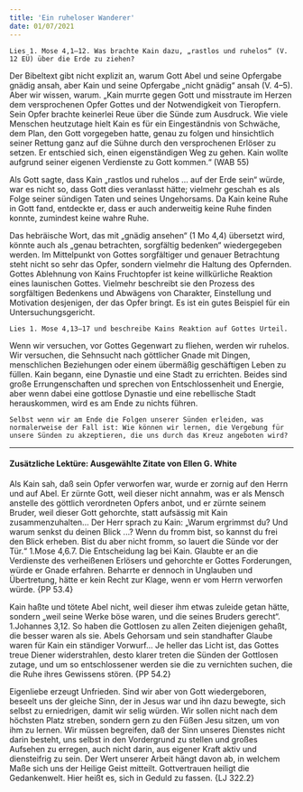 ```yaml
---
title: 'Ein ruheloser Wanderer'
date: 01/07/2021
---
```


`Lies 1. Mose 4,1–12. Was brachte Kain dazu, „rastlos und ruhelos“ (V. 12 EÜ) über die Erde zu ziehen?`

Der Bibeltext gibt nicht explizit an, warum Gott Abel und seine Opfergabe gnädig ansah, aber Kain und seine Opfergabe „nicht gnädig“ ansah (V. 4–5). Aber wir wissen, warum. „Kain murrte gegen Gott und misstraute im Herzen dem versprochenen Opfer Gottes und der Notwendigkeit von Tieropfern. Sein Opfer brachte keinerlei Reue über die Sünde zum Ausdruck. Wie viele Menschen heutzutage hielt Kain es für ein Eingeständnis von Schwäche, dem Plan, den Gott vorgegeben hatte, genau zu folgen und hinsichtlich seiner Rettung ganz auf die Sühne durch den versprochenen Erlöser zu setzen. Er entschied sich, einen eigenständigen Weg zu gehen. Kain wollte aufgrund seiner eigenen Verdienste zu Gott kommen.“ (WAB 55)

Als Gott sagte, dass Kain „rastlos und ruhelos … auf der Erde sein“ würde, war es nicht so, dass Gott dies veranlasst hätte; vielmehr geschah es als Folge seiner sündigen Taten und seines Ungehorsams. Da Kain keine Ruhe in Gott fand, entdeckte er, dass er auch anderweitig keine Ruhe finden konnte, zumindest keine wahre Ruhe.

Das hebräische Wort, das mit „gnädig ansehen“ (1 Mo 4,4) übersetzt wird, könnte auch als „genau betrachten, sorgfältig bedenken“ wiedergegeben werden. Im Mittelpunkt von Gottes sorgfältiger und genauer Betrachtung steht nicht so sehr das Opfer, sondern vielmehr die Haltung des Opfernden. Gottes Ablehnung von Kains Fruchtopfer ist keine willkürliche Reaktion eines launischen Gottes. Vielmehr beschreibt sie den Prozess des sorgfältigen Bedenkens und Abwägens von Charakter, Einstellung und Motivation desjenigen, der das Opfer bringt. Es ist ein gutes Beispiel für ein Untersuchungsgericht.

`Lies 1. Mose 4,13–17 und beschreibe Kains Reaktion auf Gottes Urteil.`

Wenn wir versuchen, vor Gottes Gegenwart zu fliehen, werden wir ruhelos. Wir versuchen, die Sehnsucht nach göttlicher Gnade mit Dingen, menschlichen Beziehungen oder einem übermäßig geschäftigen Leben zu füllen. Kain begann, eine Dynastie und eine Stadt zu errichten. Beides sind große Errungenschaften und sprechen von Entschlossenheit und Energie, aber wenn dabei eine gottlose Dynastie und eine rebellische Stadt herauskommen, wird es am Ende zu nichts führen.

`Selbst wenn wir am Ende die Folgen unserer Sünden erleiden, was normalerweise der Fall ist: Wie können wir lernen, die Vergebung für unsere Sünden zu akzeptieren, die uns durch das Kreuz angeboten wird?`

---

#### Zusätzliche Lektüre: Ausgewählte Zitate von Ellen G. White

Als Kain sah, daß sein Opfer verworfen war, wurde er zornig auf den Herrn und auf Abel. Er zürnte Gott, weil dieser nicht annahm, was er als Mensch anstelle des göttlich verordneten Opfers anbot, und er zürnte seinem Bruder, weil dieser Gott gehorchte, statt aufsässig mit Kain zusammenzuhalten... Der Herr sprach zu Kain: „Warum ergrimmst du? Und warum senkst du deinen Blick ...? Wenn du fromm bist, so kannst du frei den Blick erheben. Bist du aber nicht fromm, so lauert die Sünde vor der Tür.“ 1.Mose 4,6.7. Die Entscheidung lag bei Kain. Glaubte er an die Verdienste des verheißenen Erlösers und gehorchte er Gottes Forderungen, würde er Gnade erfahren. Beharrte er dennoch in Unglauben und Übertretung, hätte er kein Recht zur Klage, wenn er vom Herrn verworfen würde. {PP 53.4}

Kain haßte und tötete Abel nicht, weil dieser ihm etwas zuleide getan hätte, sondern „weil seine Werke böse waren, und die seines Bruders gerecht“. 1.Johannes 3,12. So haben die Gottlosen zu allen Zeiten diejenigen gehaßt, die besser waren als sie. Abels Gehorsam und sein standhafter Glaube waren für Kain ein ständiger Vorwurf... Je heller das Licht ist, das Gottes treue Diener widerstrahlen, desto klarer treten die Sünden der Gottlosen zutage, und um so entschlossener werden sie die zu vernichten suchen, die die Ruhe ihres Gewissens stören. {PP 54.2}

Eigenliebe erzeugt Unfrieden. Sind wir aber von Gott wiedergeboren, beseelt uns der gleiche Sinn, der in Jesus war und ihn dazu bewegte, sich selbst zu erniedrigen, damit wir selig würden. Wir sollen nicht nach dem höchsten Platz streben, sondern gern zu den Füßen Jesu sitzen, um von ihm zu lernen. Wir müssen begreifen, daß der Sinn unseres Dienstes nicht darin besteht, uns selbst in den Vordergrund zu stellen und großes Aufsehen zu erregen, auch nicht darin, aus eigener Kraft aktiv und diensteifrig zu sein. Der Wert unserer Arbeit hängt davon ab, in welchem Maße sich uns der Heilige Geist mitteilt. Gottvertrauen heiligt die Gedankenwelt. Hier heißt es, sich in Geduld zu fassen. {LJ 322.2}